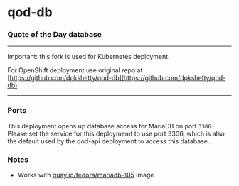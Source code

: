 # qod-db
### Quote of the Day database

---

Important: this fork is used for Kubernetes deployment.

For OpenShift deployment use original repo at [https://github.com/dpkshetty/qod-db](https://github.com/dpkshetty/qod-db)

---

### Ports
This deployment opens up database access for MariaDB on port `3306`. Please set the service for this deploymemt to use port 3306, which is also the default used by the qod-api deployment to access this database.

### Notes
* Works with [quay.io/fedora/mariadb-105](https://quay.io/repository/fedora/mariadb-105) image
